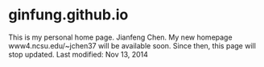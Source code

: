 ginfung.github.io
=================
This is my personal home page. Jianfeng Chen.
My new homepage www4.ncsu.edu/~jchen37 will be available soon. Since then, this page will stop updated.
Last modified: Nov 13, 2014
